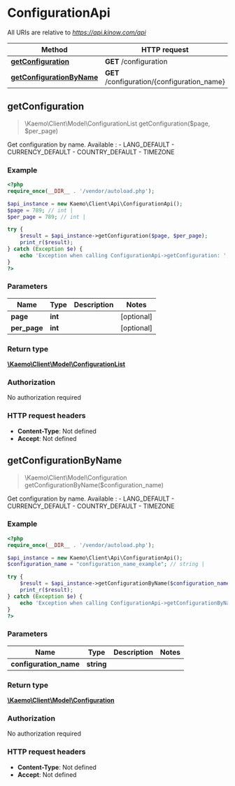 # ConfigurationApi

All URIs are relative to *https://api.kinow.com/api*

Method | HTTP request | Description
------------- | ------------- | -------------
[**getConfiguration**](#getConfiguration) | **GET** /configuration | 
[**getConfigurationByName**](#getConfigurationByName) | **GET** /configuration/{configuration_name} | 


## **getConfiguration**
> \Kaemo\Client\Model\ConfigurationList getConfiguration($page, $per_page)



Get configuration by name.       Available :          - LANG_DEFAULT          - CURRENCY_DEFAULT          - COUNTRY_DEFAULT          - TIMEZONE

### Example
```php
<?php
require_once(__DIR__ . '/vendor/autoload.php');

$api_instance = new Kaemo\Client\Api\ConfigurationApi();
$page = 789; // int | 
$per_page = 789; // int | 

try {
    $result = $api_instance->getConfiguration($page, $per_page);
    print_r($result);
} catch (Exception $e) {
    echo 'Exception when calling ConfigurationApi->getConfiguration: ', $e->getMessage(), PHP_EOL;
}
?>
```

### Parameters

Name | Type | Description  | Notes
------------- | ------------- | ------------- | -------------
 **page** | **int**|  | [optional]
 **per_page** | **int**|  | [optional]

### Return type

[**\Kaemo\Client\Model\ConfigurationList**](#ConfigurationList)

### Authorization

No authorization required

### HTTP request headers

 - **Content-Type**: Not defined
 - **Accept**: Not defined

## **getConfigurationByName**
> \Kaemo\Client\Model\Configuration getConfigurationByName($configuration_name)



Get configuration by name.      Available :      - LANG_DEFAULT      - CURRENCY_DEFAULT      - COUNTRY_DEFAULT      - TIMEZONE

### Example
```php
<?php
require_once(__DIR__ . '/vendor/autoload.php');

$api_instance = new Kaemo\Client\Api\ConfigurationApi();
$configuration_name = "configuration_name_example"; // string | 

try {
    $result = $api_instance->getConfigurationByName($configuration_name);
    print_r($result);
} catch (Exception $e) {
    echo 'Exception when calling ConfigurationApi->getConfigurationByName: ', $e->getMessage(), PHP_EOL;
}
?>
```

### Parameters

Name | Type | Description  | Notes
------------- | ------------- | ------------- | -------------
 **configuration_name** | **string**|  |

### Return type

[**\Kaemo\Client\Model\Configuration**](#Configuration)

### Authorization

No authorization required

### HTTP request headers

 - **Content-Type**: Not defined
 - **Accept**: Not defined

